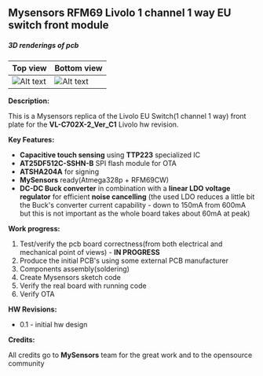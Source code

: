 ## Mysensors RFM69 Livolo 1 channel 1 way EU switch front module

##### 3D renderings of pcb

Top view | Bottom view
------------ | -------------
![Alt text](3d/renderings/livolo_1_channel_1_way_eu_switch_top.png?raw=true "top view") | ![Alt text](3d/renderings/livolo_1_channel_1_way_eu_switch_bottom.png?raw=true "bottom view")


**Description:**

This is a Mysensors replica of the Livolo EU Switch(1 channel 1 way) front plate for the **VL-C702X-2_Ver_C1** Livolo hw revision.

**Key Features:**

 - **Capacitive touch sensing** using **TTP223** specialized IC
 - **AT25DF512C-SSHN-B** SPI flash module for OTA
 - **ATSHA204A** for signing
 - **MySensors** ready(Atmega328p + RFM69CW)
 - **DC-DC Buck converter** in combination with a **linear LDO voltage regulator** for efficient **noise cancelling**
  (the used LDO reduces a little bit the Buck's converter current capability - down to 150mA from 600mA but this is not important as the whole board takes about 60mA at peak)

**Work progress:**
 1. Test/verify the pcb board correctness(from both electrical and mechanical point of views) - **IN PROGRESS**
 2. Produce the initial PCB's using some external PCB manufacturer
 3. Components assembly(soldering)
 4. Create Mysensors sketch code
 5. Verify the real board with running code
 6. Verify OTA


**HW Revisions:**
 - 0.1 - initial hw design
 
**Credits:**
  
  All credits go to **MySensors** team for the great work and to the opensource community
